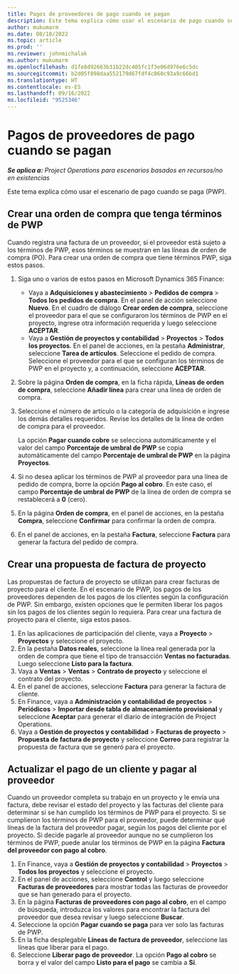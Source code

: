 ```yaml
---
title: Pagos de proveedores de pago cuando se pagan
description: Este tema explica cómo usar el escenario de pago cuando se paga (PWP).
author: mukumarm
ms.date: 08/18/2022
ms.topic: article
ms.prod: ''
ms.reviewer: johnmichalak
ms.author: mukumarm
ms.openlocfilehash: d1fe8d92663b31b22dc405fc1f3e06d976e6c5dc
ms.sourcegitcommit: b2d05f898daa552179d67fdf4c060c93a9c66bd1
ms.translationtype: HT
ms.contentlocale: es-ES
ms.lasthandoff: 09/16/2022
ms.locfileid: "9525346"
---
```

# <a name="pay-when-paid-vendor-payments"></a>Pagos de proveedores de pago cuando se pagan

_**Se aplica a:** Project Operations para escenarios basados en recursos/no en existencias_

Este tema explica cómo usar el escenario de pago cuando se paga (PWP).

## <a name="create-a-purchase-order-that-has-pwp-terms"></a>Crear una orden de compra que tenga términos de PWP

Cuando registra una factura de un proveedor, si el proveedor está sujeto a los términos de PWP, esos términos se muestran en las líneas de orden de compra (PO). Para crear una orden de compra que tiene términos PWP, siga estos pasos.

1. Siga uno o varios de estos pasos en Microsoft Dynamics 365 Finance:

    - Vaya a **Adquisiciones y abastecimiento** \> **Pedidos de compra** \> **Todos los pedidos de compra**. En el panel de acción seleccione **Nuevo**. En el cuadro de diálogo **Crear orden de compra**, seleccione el proveedor para el que se configuraron los términos de PWP en el proyecto, ingrese otra información requerida y luego seleccione **ACEPTAR**.
    - Vaya a **Gestión de proyectos y contabilidad** \> **Proyectos** \> **Todos los proyectos**. En el panel de acciones, en la pestaña **Administrar**, seleccione **Tarea de artículos**. Seleccione el pedido de compra. Seleccione el proveedor para el que se configuran los términos de PWP en el proyecto y, a continuación, seleccione **ACEPTAR**.

2. Sobre la página **Orden de compra**, en la ficha rápida, **Líneas de orden de compra**, seleccione **Añadir línea** para crear una línea de orden de compra.
3. Seleccione el número de artículo o la categoría de adquisición e ingrese los demás detalles requeridos. Revise los detalles de la línea de orden de compra para el proveedor.

    La opción **Pagar cuando cobre** se selecciona automáticamente y el valor del campo **Porcentaje de umbral de PWP** se copia automáticamente del campo **Porcentaje de umbral de PWP** en la página **Proyectos**.

4. Si no desea aplicar los términos de PWP al proveedor para una línea de pedido de compra, borre la opción **Pago al cobro**. En este caso, el campo **Porcentaje de umbral de PWP** de la línea de orden de compra se restablecerá a **0** (cero).
5. En la página **Orden de compra**, en el panel de acciones, en la pestaña **Compra**, seleccione **Confirmar** para confirmar la orden de compra.
6. En el panel de acciones, en la pestaña **Factura**, seleccione **Factura** para generar la factura del pedido de compra.

## <a name="create-a-project-invoice-proposal"></a>Crear una propuesta de factura de proyecto

Las propuestas de factura de proyecto se utilizan para crear facturas de proyecto para el cliente. En el escenario de PWP, los pagos de los proveedores dependen de los pagos de los clientes según la configuración de PWP. Sin embargo, existen opciones que le permiten liberar los pagos sin los pagos de los clientes según lo requiera. Para crear una factura de proyecto para el cliente, siga estos pasos.

1. En las aplicaciones de participación del cliente, vaya a **Proyecto** \> **Proyectos** y seleccione el proyecto.
2. En la pestaña **Datos reales**, seleccione la línea real generada por la orden de compra que tiene el tipo de transacción **Ventas no facturadas**. Luego seleccione **Listo para la factura**.
3. Vaya a **Ventas** \> **Ventas** \> **Contrato de proyecto** y seleccione el contrato del proyecto.
4. En el panel de acciones, seleccione **Factura** para generar la factura de cliente.
5. En Finance, vaya a **Administración y contabilidad de proyectos** \> **Periódicos** \> **Importar desde tabla de almacenamiento provisional** y seleccione **Aceptar** para generar el diario de integración de Project Operations.
6. Vaya a **Gestión de proyectos y contabilidad** \> **Facturas de proyecto** \> **Propuesta de factura de proyecto** y seleccione **Correo** para registrar la propuesta de factura que se generó para el proyecto.

## <a name="update-a-customer-payment-and-pay-the-vendor"></a>Actualizar el pago de un cliente y pagar al proveedor

Cuando un proveedor completa su trabajo en un proyecto y le envía una factura, debe revisar el estado del proyecto y las facturas del cliente para determinar si se han cumplido los términos de PWP para el proyecto. Si se cumplieron los términos de PWP para el proveedor, puede determinar qué líneas de la factura del proveedor pagar, según los pagos del cliente por el proyecto. Si decide pagarle al proveedor aunque no se cumplieron los términos de PWP, puede anular los términos de PWP en la página **Factura del proveedor con pago al cobro**.

1. En Finance, vaya a **Gestión de proyectos y contabilidad** \> **Proyectos** \> **Todos los proyectos** y seleccione el proyecto.
2. En el panel de acciones, seleccione **Control** y luego seleccione **Facturas de proveedores** para mostrar todas las facturas de proveedor que se han generado para el proyecto.
3. En la página **Facturas de proveedores con pago al cobro**, en el campo de búsqueda, introduzca los valores para encontrar la factura del proveedor que desea revisar y luego seleccione **Buscar**.
4. Seleccione la opción **Pagar cuando se paga** para ver solo las facturas de PWP.
5. En la ficha desplegable **Líneas de factura de proveedor**, seleccione las líneas que liberar para el pago.
6. Seleccione **Liberar pago de proveedor**. La opción **Pago al cobro** se borra y el valor del campo **Listo para el pago** se cambia a **Sí**.
